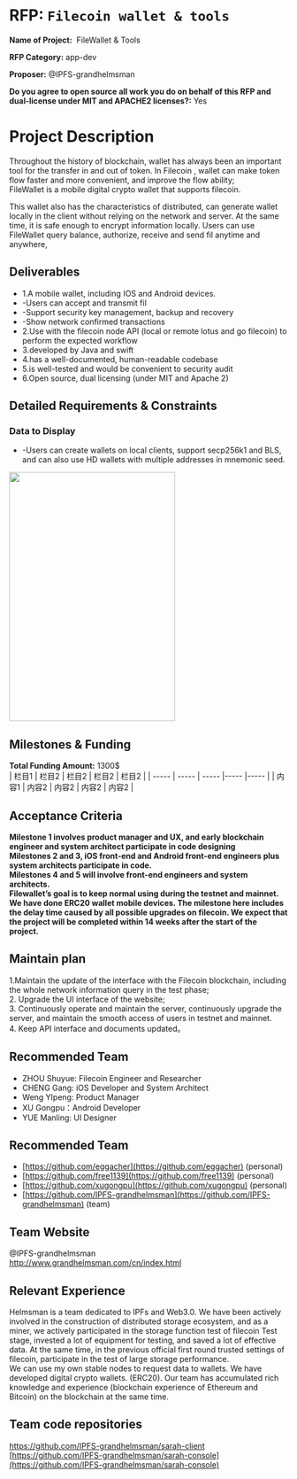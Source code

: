  # RFP: `Filecoin wallet & tools`

 **Name of Project:**  FileWallet & Tools
 
 **RFP Category:** app-dev
 
  **Proposer:** @IPFS-grandhelmsman
   
  **Do you agree to open source all work you do on behalf of this RFP and dual-license under MIT and APACHE2 licenses?:** Yes
  
 # Project Description
Throughout the history of blockchain, wallet has always been an important tool for the transfer in and out of token. In Filecoin , wallet can make token flow faster and more convenient, and improve the flow ability;<br>
FileWallet is a mobile digital crypto wallet that supports filecoin.<br>

This wallet also has the characteristics of distributed, can generate wallet locally in the client without relying on the network and server. At the same time, it is safe enough to encrypt information locally. Users can use FileWallet query balance, authorize, receive and send fil anytime and anywhere,

## Deliverables
- 1.A mobile wallet, including IOS and Android devices.
- -Users can accept and transmit fil
- -Support security key management, backup and recovery
- -Show network confirmed transactions
- 2.Use with the filecoin node API (local or remote lotus and go filecoin) to  perform the expected workflow
- 3.developed by Java and swift
- 4.has a well-documented, human-readable codebase
- 5.is well-tested and would be convenient to security audit
- 6.Open source, dual licensing (under MIT and Apache 2)

## Detailed Requirements & Constraints

### Data to Display
- -Users can create wallets on local clients, support secp256k1 and BLS, and can also use HD wallets with multiple addresses in mnemonic seed.<br>
<img src="https://upload.grandhelmsman.com/hlm/stage/image5.png" width="300" height="450" />


## Milestones & Funding
**Total Funding Amount:** 1300$<br>
| 栏目1 | 栏目2 | 栏目2 | 栏目2 | 栏目2 |
| ----- | ----- | ----- |----- |----- |
| 内容1 | 内容2 | 内容2 | 内容2 | 内容2 |
## Acceptance Criteria
**Milestone 1 involves product manager and UX, and early blockchain engineer and system architect participate in code designing**<br>
**Milestones 2 and 3, iOS front-end and Android front-end engineers plus system architects participate in code.**<br>
**Milestones 4 and 5 will involve front-end engineers and system architects.**<br>
**Filewallet’s goal is to keep normal using during the testnet and mainnet. We have done ERC20 wallet mobile devices. The milestone here includes the delay time caused by all possible upgrades on filecoin. We expect that the project will be completed within 14 weeks after the start of the project.**

## Maintain plan
1.Maintain the update of the interface with the Filecoin blockchain, including the whole network information query in the test phase;<br>
2. Upgrade the UI interface of the website;<br>
3. Continuously operate and maintain the server, continuously upgrade the server, and maintain the smooth access of users in testnet and mainnet.<br>
4. Keep API interface and documents updated。<br>

## Recommended Team
- ZHOU Shuyue: Filecoin Engineer and Researcher
- CHENG Gang: iOS Developer and System Architect
- Weng YIpeng: Product Manager
- XU Gongpu：Android Developer
- YUE Manling: UI Designer
## Recommended Team
- [https://github.com/eggacher](https://github.com/eggacher) (personal)
- [https://github.com/free1139](https://github.com/free1139) (personal)
- [https://github.com/xugongpu](https://github.com/xugongpu) (personal)
- [https://github.com/IPFS-grandhelmsman](https://github.com/IPFS-grandhelmsman) (team)
## Team Website
@IPFS-grandhelmsman<br>
http://www.grandhelmsman.com/cn/index.html<br>
## Relevant Experience
Helmsman is a team dedicated to IPFs and Web3.0. We have been actively involved in the construction of distributed storage ecosystem, and as a miner, we actively participated in the storage function test of filecoin Test stage, invested a lot of equipment for testing, and saved a lot of effective data. At the same time, in the previous official first round trusted settings of filecoin, participate in the test of large storage performance.<br>
We can use my own stable nodes to request data to wallets. We have developed digital crypto wallets. (ERC20). Our team has accumulated rich knowledge and experience (blockchain experience of Ethereum and Bitcoin) on the blockchain at the same time.
## Team code repositories
[https://github.com/IPFS-grandhelmsman/sarah-client ](https://github.com/IPFS-grandhelmsman/sarah-client ) <br>
[https://github.com/IPFS-grandhelmsman/sarah-console](https://github.com/IPFS-grandhelmsman/sarah-console) 

